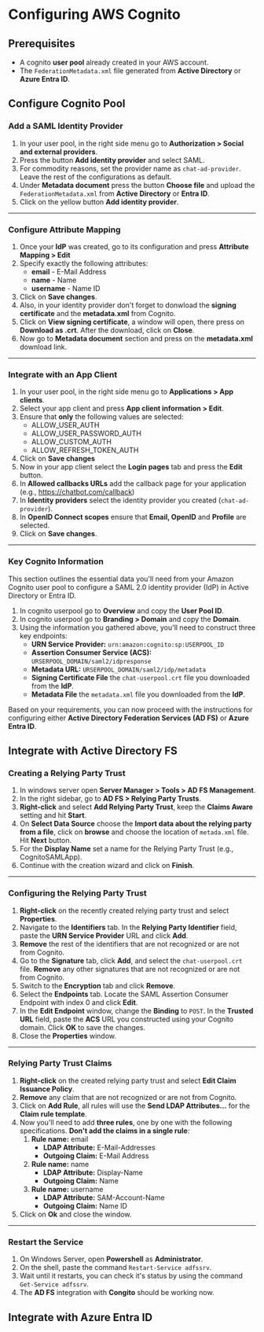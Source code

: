 # Configuring AWS Cognito

## Prerequisites

- A cognito **user pool** already created in your AWS account.
- The `FederationMetadata.xml` file generated from **Active Directory** or **Azure Entra ID**.

## Configure Cognito Pool

### Add a SAML Identity Provider

1. In your user pool, in the right side menu go to **Authorization > Social and external providers**.
2. Press the button **Add identity provider** and select SAML.
3. For commodity reasons, set the provider name as `chat-ad-provider`. Leave the rest of the configurations as default.
4. Under **Metadata document** press the button **Choose file** and upload the `FederationMetadata.xml` from **Active Directory** or **Entra ID**.
5. Click on the yellow button **Add identity provider**.

---

### Configure Attribute Mapping

1. Once your **IdP** was created, go to its configuration and press **Attribute Mapping > Edit**
2. Specify exactly the following attributes:
   - **email** - E-Mail Address
   - **name** - Name
   - **username** - Name ID
3. Click on **Save changes**.
4. Also, in your identity provider don't forget to donwload the **signing certificate** and the **metadata.xml** from Cognito.
5. Click on **View signing certificate**, a window will open, there press on **Download as .crt**. After the download, click on **Close**.
6. Now go to **Metadata document** section and press on the **metadata.xml** download link.

---

### Integrate with an App Client

1. In your user pool, in the right side menu go to **Applications > App clients**.
2. Select your app client and press **App client information > Edit**.
3. Ensure that **only** the following values are selected:
   - ALLOW_USER_AUTH
   - ALLOW_USER_PASSWORD_AUTH
   - ALLOW_CUSTOM_AUTH
   - ALLOW_REFRESH_TOKEN_AUTH
4. Click on **Save changes**
5. Now in your app client select the **Login pages** tab and press the **Edit** button.
6. In **Allowed callbacks URLs** add the callback page for your application (e.g., <https://chatbot.com/callback>)
7. In **Identity providers** select the identity provider you created (`chat-ad-provider`).
8. In **OpenID Connect scopes** ensure that **Email, OpenID** and **Profile** are selected.
9. Click on **Save changes**.

---

### Key Cognito Information

This section outlines the essential data you'll need from your Amazon Cognito user pool to configure a SAML 2.0 identity provider (IdP) in Active Directory or Entra ID.

1. In cognito userpool go to **Overview** and copy the **User Pool ID**.
2. In cognito userpool go to **Branding > Domain** and copy the **Domain**.
3. Using the information you gathered above, you'll need to construct three key endpoints:
   - **URN Service Provider:** `urn:amazon:cognito:sp:USERPOOL_ID`
   - **Assertion Consumer Service (ACS):** `URSERPOOL_DOMAIN/saml2/idpresponse`
   - **Metadata URL:** `URSERPOOL_DOMAIN/saml2/idp/metadata`
   - **Signing Certificate File** the `chat-userpool.crt` file you downloaded from the **IdP**.
   - **Metadata File** the `metadata.xml` file you downloaded from the **IdP**.

Based on your requirements, you can now proceed with the instructions for configuring either **Active Directory Federation Services (AD FS)** or **Azure Entra ID**.

## Integrate with Active Directory FS

### Creating a Relying Party Trust

1. In windows server open **Server Manager > Tools > AD FS Management**.
2. In the right sidebar, go to **AD FS > Relying Party Trusts**.
3. **Right-click** and select **Add Relying Party Trust**, keep the **Claims Aware** setting and hit **Start**.
4. On **Select Data Source** choose the **Import data about the relying party from a file**, click on **browse** and choose the location of `metada.xml` file. Hit **Next** button.
5. For the **Display Name** set a name for the Relying Party Trust (e.g., CognitoSAMLApp).
6. Continue with the creation wizard and click on **Finish**.

---

### Configuring the Relying Party Trust

1. **Right-click** on the recently created relying party trust and select **Properties**.
2. Navigate to the **Identifiers** tab. In the **Relying Party Identifier** field, paste the **URN Service Provider** URL and click **Add**.
3. **Remove** the rest of the identifiers that are not recognized or are not from Cognito.
4. Go to the **Signature** tab, click **Add**, and select the `chat-userpool.crt` file. **Remove** any other signatures that are not recognized or are not from Cognito.
5. Switch to the **Encryption** tab and click **Remove**.
6. Select the **Endpoints** tab. Locate the SAML Assertion Consumer Endpoint with index 0 and click **Edit**.
7. In the **Edit Endpoint** window, change the **Binding** to `POST`. In the **Trusted URL** field, paste the **ACS** URL you constructed using your Cognito domain. Click **OK** to save the changes.
8. Close the **Properties** window.

---

### Relying Party Trust Claims

1. **Right-click** on the created relying party trust and select **Edit Claim Issuance Policy**.
2. **Remove** any claim that are not recognized or are not from Cognito.
3. Click on **Add Rule**, all rules will use the **Send LDAP Attributes...** for the **Claim rule template**.
4. Now you'll need to add **three rules**, one by one with the following specifications. **Don't add the claims in a single rule**:
   1. **Rule name:** email
      - **LDAP Attribute:** E-Mail-Addresses
      - **Outgoing Claim:** E-Mail Address
   2. **Rule name:** name
      - **LDAP Attribute:** Display-Name
      - **Outgoing Claim:** Name
   3. **Rule name:** username
      - **LDAP Attribute:** SAM-Account-Name
      - **Outgoing Claim:** Name ID
5. Click on **Ok** and close the window.

---

### Restart the Service

1. On Windows Server, open **Powershell** as **Administrator**.
2. On the shell, paste the command `Restart-Service adfssrv`.
3. Wait until it restarts, you can check it's status by using the command `Get-Service adfssrv`.
4. The **AD FS** integration with **Congito** should be working now.

## Integrate with Azure Entra ID

